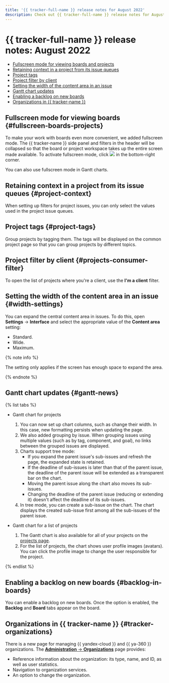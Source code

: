 ```yaml
---
title: '{{ tracker-full-name }} release notes for August 2022'
description: Check out {{ tracker-full-name }} release notes for August 2022.
---
```


# {{ tracker-full-name }} release notes: August 2022

* [Fullscreen mode for viewing boards and projects](#fullscreen-boards-projects)
* [Retaining context in a project from its issue queues](#project-context)
* [Project tags](#project-tags)
* [Project filter by client](#projects-consumer-filter)
* [Setting the width of the content area in an issue](#width-settings)
* [Gantt chart updates](#gantt-news)
* [Enabling a backlog on new boards](#backlog-in-boards)
* [Organizations in {{ tracker-name }}](#tracker-organizations)

## Fullscreen mode for viewing boards {#fullscreen-boards-projects}

To make your work with boards even more convenient, we added fullscreen mode. The {{ tracker-name }} side panel and filters in the header will be collapsed so that the board or project workspace takes up the entire screen made available. To activate fullscreen mode, click ![](../../_assets/tracker/fullscreen-agile.png) in the bottom-right corner.

You can also use fullscreen mode in Gantt charts.

## Retaining context in a project from its issue queues {#project-context}

When setting up filters for project issues, you can only select the values used in the project issue queues.

## Project tags {#project-tags}

Group projects by tagging them. The tags will be displayed on the common project page so that you can group projects by different topics.

## Project filter by client {#projects-consumer-filter}

To open the list of projects where you're a client, use the **I'm a client** filter.

## Setting the width of the content area in an issue {#width-settings}

You can expand the central content area in issues. To do this, open **Settings** → **Interface** and select the appropriate value of the **Content area** setting:
* Standard.
* Wide.
* Maximum.

{% note info %}

The setting only applies if the screen has enough space to expand the area.

{% endnote %}

## Gantt chart updates {#gantt-news}

{% list tabs %}

- Gantt chart for projects

   1. You can now set up chart columns, such as change their width. In this case, new formatting persists when updating the page.
   1. We also added grouping by issue. When grouping issues using multiple values (such as by tag, component, and goal), no links between the grouped issues are displayed.
   1. Charts support tree mode:
      * If you expand the parent issue's sub-issues and refresh the page, the expanded state is retained.
      * If the deadline of sub-issues is later than that of the parent issue, the deadline of the parent issue will be extended as a transparent bar on the chart.
      * Moving the parent issue along the chart also moves its sub-issues.
      * Changing the deadline of the parent issue (reducing or extending it) doesn't affect the deadline of its sub-issues.
   1. In tree mode, you can create a sub-issue on the chart. The chart displays the created sub-issue first among all the sub-issues of the parent issue.

- Gantt chart for a list of projects

   1. The Gantt chart is also available for all of your projects on the [projects page](https://tracker.yandex.ru/pages/projects).
   1. For the list of projects, the chart shows user profile images (avatars). You can click the profile image to change the user responsible for the project.

{% endlist %}


## Enabling a backlog on new boards {#backlog-in-boards}

You can enable a backlog on new boards. Once the option is enabled, the **Backlog** and **Board** tabs appear on the board.

## Organizations in {{ tracker-name }} {#tracker-organizations}

There is a new page for managing {{ yandex-cloud }} and {{ ya-360 }} organizations. The [**Administration** → **Organizations**](https://tracker.yandex.ru/admin/orgs) page provides:
* Reference information about the organization: its type, name, and ID, as well as user statistics.
* Navigation to organization services.
* An option to change the organization.